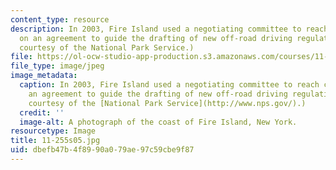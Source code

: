 ```yaml
---
content_type: resource
description: In 2003, Fire Island used a negotiating committee to reach consensus
  on an agreement to guide the drafting of new off-road driving regulations. (Photo
  courtesy of the National Park Service.)
file: https://ol-ocw-studio-app-production.s3.amazonaws.com/courses/11-255-negotiation-and-dispute-resolution-in-the-public-sector-spring-2005/dbefb47b4f8990a079ae97c59cbe9f87_11-255s05.jpg
file_type: image/jpeg
image_metadata:
  caption: In 2003, Fire Island used a negotiating committee to reach consensus on
    an agreement to guide the drafting of new off-road driving regulations. (Photo
    courtesy of the [National Park Service](http://www.nps.gov/).)
  credit: ''
  image-alt: A photograph of the coast of Fire Island, New York.
resourcetype: Image
title: 11-255s05.jpg
uid: dbefb47b-4f89-90a0-79ae-97c59cbe9f87
---
```

